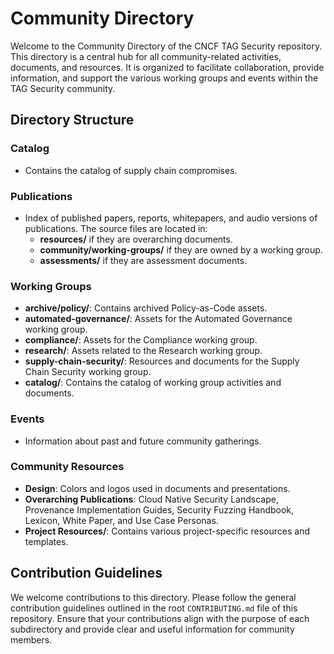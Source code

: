 # Community Directory

Welcome to the Community Directory of the CNCF TAG Security repository. This directory is a central hub for all community-related activities, documents, and resources. It is organized to facilitate collaboration, provide information, and support the various working groups and events within the TAG Security community.

## Directory Structure

### Catalog

- Contains the catalog of supply chain compromises.

### Publications

- Index of published papers, reports, whitepapers, and audio versions of publications. The source files are located in:
  - **resources/** if they are overarching documents.
  - **community/working-groups/** if they are owned by a working group.
  - **assessments/** if they are assessment documents.

### Working Groups

- **archive/policy/**: Contains archived Policy-as-Code assets.
- **automated-governance/**: Assets for the Automated Governance working group.
- **compliance/**: Assets for the Compliance working group.
- **research/**: Assets related to the Research working group.
- **supply-chain-security/**: Resources and documents for the Supply Chain Security working group.
- **catalog/**: Contains the catalog of working group activities and documents.

### Events

- Information about past and future community gatherings.

### Community Resources

- **Design**: Colors and logos used in documents and presentations.
- **Overarching Publications**: Cloud Native Security Landscape, Provenance Implementation Guides, Security Fuzzing Handbook, Lexicon, White Paper, and Use Case Personas.
- **Project Resources/**: Contains various project-specific resources and templates.

## Contribution Guidelines

We welcome contributions to this directory. Please follow the general contribution guidelines outlined in the root `CONTRIBUTING.md` file of this repository. Ensure that your contributions align with the purpose of each subdirectory and provide clear and useful information for community members.
